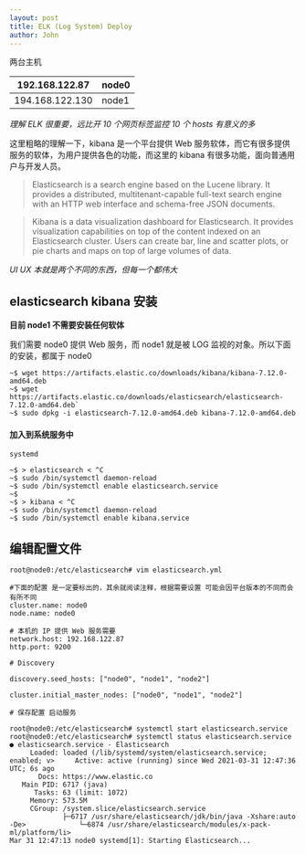 ```yaml
---
layout: post
title: ELK (Log System) Deploy
author: John
---
```


两台主机

192.168.122.87  | node0 |
----------------|-------|
194.168.122.130 | node1 |

*理解 ELK 很重要，远比开 10 个网页标签监控 10 个 hosts 有意义的多*

这里粗略的理解一下，kibana 是一个平台提供 Web 服务软体，而它有很多提供服务的软体，为用户提供各色的功能，而这里的 kibana 有很多功能，面向普通用户与开发人员。

> Elasticsearch is a search engine based on the Lucene library. It provides a distributed, multitenant-capable full-text search engine with an HTTP web interface and schema-free JSON documents. 

> Kibana is a data visualization dashboard for Elasticsearch. It provides visualization capabilities on top of the content indexed on an Elasticsearch cluster. Users can create bar, line and scatter plots, or pie charts and maps on top of large volumes of data.

*UI UX 本就是两个不同的东西，但每一个都伟大*

## elasticsearch kibana 安装

**目前 node1 不需要安装任何软体**

我们需要 node0 提供 Web 服务，而 node1 就是被 LOG 监视的对象。所以下面的安装，都属于 node0

```
~$ wget https://artifacts.elastic.co/downloads/kibana/kibana-7.12.0-amd64.deb
~$ wget https://artifacts.elastic.co/downloads/elasticsearch/elasticsearch-7.12.0-amd64.deb`
~$ sudo dpkg -i elasticsearch-7.12.0-amd64.deb kibana-7.12.0-amd64.deb
```

#### 加入到系统服务中

`systemd`

```
~$ > elasticsearch < ^C
~$ sudo /bin/systemctl daemon-reload
~$ sudo /bin/systemctl enable elasticsearch.service
~$
~$ > kibana < ^C
~$ sudo /bin/systemctl daemon-reload
~$ sudo /bin/systemctl enable kibana.service
```

## 编辑配置文件

```
root@node0:/etc/elasticsearch# vim elasticsearch.yml

#下面的配置 是一定要标出的，其余就阅读注释，根据需要设置 可能会因平台版本的不同而会有所不同
cluster.name: node0
node.name: node0

# 本机的 IP 提供 Web 服务需要
network.host: 192.168.122.87
http.port: 9200

# Discovery

discovery.seed_hosts: ["node0", "node1", "node2"]

cluster.initial_master_nodes: ["node0", "node1", "node2"]

# 保存配置 启动服务

root@node0:/etc/elasticsearch# systemctl start elasticsearch.service
root@node0:/etc/elasticsearch# systemctl status elasticsearch.service
● elasticsearch.service - Elasticsearch
     Loaded: loaded (/lib/systemd/system/elasticsearch.service; enabled; v>     Active: active (running) since Wed 2021-03-31 12:47:36 UTC; 6s ago
       Docs: https://www.elastic.co
   Main PID: 6717 (java)
      Tasks: 63 (limit: 1072)
     Memory: 573.5M
     CGroup: /system.slice/elasticsearch.service
             ├─6717 /usr/share/elasticsearch/jdk/bin/java -Xshare:auto -De>             └─6874 /usr/share/elasticsearch/modules/x-pack-ml/platform/li>
Mar 31 12:47:13 node0 systemd[1]: Starting Elasticsearch...
```
